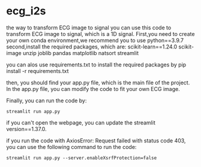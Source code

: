 # ecg_i2s
the way to transform ECG image to signal
you can use this code to transform ECG image to signal, which is a 1D signal.
First,you need to create your own conda environment,we recommend you to use python==3.9.7
second,install the required packages, which are:
    scikit-learn==1.24.0
    scikit-image
    unzip
    joblib
    pandas
    matplotlib
    natsort
    streamlit

you can alos use requirements.txt to install the required packages by pip install -r requirements.txt

then, you should find your app.py file, which is the main file of the project.
In the app.py file, you can modify the code to fit your own ECG image.

Finally, you can run the code by:
```
streamlit run app.py
```

if you can't open the webpage, you can update the streamlit version==1.37.0.

if you run the code with AxiosError: Request failed with status code 403, you can use the following command to run the code:

```
streamlit run app.py --server.enableXsrfProtection=false
```
